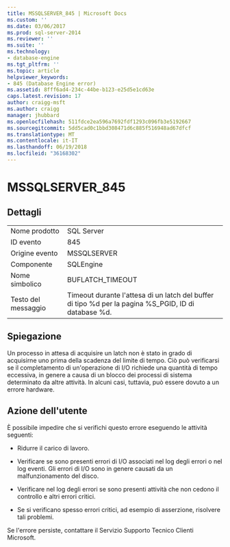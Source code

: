```yaml
---
title: MSSQLSERVER_845 | Microsoft Docs
ms.custom: ''
ms.date: 03/06/2017
ms.prod: sql-server-2014
ms.reviewer: ''
ms.suite: ''
ms.technology:
- database-engine
ms.tgt_pltfrm: ''
ms.topic: article
helpviewer_keywords:
- 845 (Database Engine error)
ms.assetid: 8fff6ad4-234c-44be-b123-e25d5e1cd63e
caps.latest.revision: 17
author: craigg-msft
ms.author: craigg
manager: jhubbard
ms.openlocfilehash: 511fdce2ea596a7692fdf1293c096fb3e5192667
ms.sourcegitcommit: 5dd5cad0c1bbd308471d6c885f516948ad67dfcf
ms.translationtype: MT
ms.contentlocale: it-IT
ms.lasthandoff: 06/19/2018
ms.locfileid: "36168302"
---
```

# <a name="mssqlserver845"></a>MSSQLSERVER_845
    
## <a name="details"></a>Dettagli  
  
|||  
|-|-|  
|Nome prodotto|SQL Server|  
|ID evento|845|  
|Origine evento|MSSQLSERVER|  
|Componente|SQLEngine|  
|Nome simbolico|BUFLATCH_TIMEOUT|  
|Testo del messaggio|Timeout durante l'attesa di un latch del buffer di tipo %d per la pagina %S_PGID, ID di database %d.|  
  
## <a name="explanation"></a>Spiegazione  
 Un processo in attesa di acquisire un latch non è stato in grado di acquisirne uno prima della scadenza del limite di tempo. Ciò può verificarsi se il completamento di un'operazione di I/O richiede una quantità di tempo eccessiva, in genere a causa di un blocco dei processi di sistema determinato da altre attività. In alcuni casi, tuttavia, può essere dovuto a un errore hardware.  
  
## <a name="user-action"></a>Azione dell'utente  
 È possibile impedire che si verifichi questo errore eseguendo le attività seguenti:  
  
-   Ridurre il carico di lavoro.  
  
-   Verificare se sono presenti errori di I/O associati nel log degli errori o nel log eventi. Gli errori di I/O sono in genere causati da un malfunzionamento del disco.  
  
-   Verificare nel log degli errori se sono presenti attività che non cedono il controllo e altri errori critici.  
  
-   Se si verificano spesso errori critici, ad esempio di asserzione, risolvere tali problemi.  
  
 Se l'errore persiste, contattare il Servizio Supporto Tecnico Clienti Microsoft.  
  
  